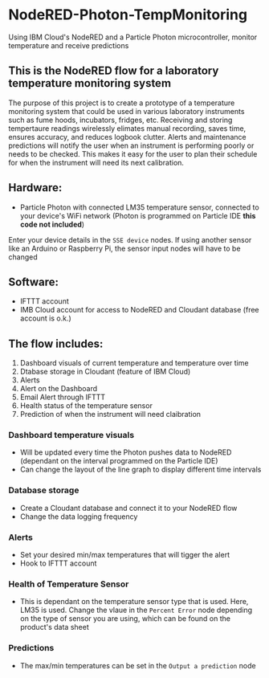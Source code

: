 # NodeRED-Photon-TempMonitoring
Using IBM Cloud's NodeRED and a Particle Photon microcontroller, monitor temperature and receive predictions

## This is the NodeRED flow for a laboratory temperature monitoring system
The purpose of this project is to create a prototype of a temperature monitoring system that could be used in various laboratory instruments such as fume hoods, incubators, fridges, etc. Receiving and storing tempertaure readings wirelessly elimates manual recording, saves time, ensures accuracy, and reduces logbook clutter. Alerts and maintenance predictions will notify the user when an instrument is performing poorly or needs to be checked. This makes it easy for the user to plan their schedule for when the instrument will need its next calibration.

## Hardware:
* Particle Photon with connected LM35 temperature sensor, connected to your device's WiFi network (Photon is programmed on Particle IDE **this code not included**)

Enter your device details in the `SSE device` nodes. If using another sensor like an Arduino or Raspberry Pi, the sensor input nodes will have to be changed 

##  Software:
* IFTTT account
* IMB Cloud account for access to NodeRED and Cloudant database (free account is o.k.)

## The flow includes:
1. Dashboard visuals of current temperature and temperature over time
2. Dtabase storage in Cloudant (feature of IBM Cloud)
3. Alerts
  1. Alert on the Dashboard
  2. Email Alert through IFTTT
4. Health status of the temperature sensor
5. Prediction of when the instrument will need claibration

### Dashboard temperature visuals
- Will be updated every time the Photon pushes data to NodeRED (dependant on the interval programmed on the Particle IDE)
- Can change the layout of the line graph to display different time intervals

### Database storage
- Create a Cloudant database and connect it to your NodeRED flow
- Change the data logging frequency

### Alerts
- Set your desired min/max temperatures that will tigger the alert
- Hook to IFTTT account

###  Health of Temperature Sensor
- This is dependant on the temperature sensor type that is used. Here, LM35 is used. Change the vlaue in the `Percent Error` node depending on the type of sensor you are using, which can be found on the product's data sheet

###  Predictions
- The max/min temperatures can be set in the `Output a prediction` node 
